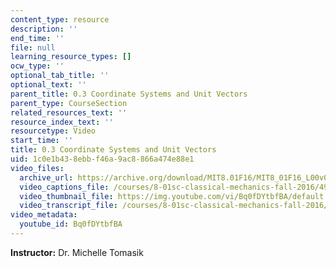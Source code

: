 ```yaml
---
content_type: resource
description: ''
end_time: ''
file: null
learning_resource_types: []
ocw_type: ''
optional_tab_title: ''
optional_text: ''
parent_title: 0.3 Coordinate Systems and Unit Vectors
parent_type: CourseSection
related_resources_text: ''
resource_index_text: ''
resourcetype: Video
start_time: ''
title: 0.3 Coordinate Systems and Unit Vectors
uid: 1c0e1b43-8ebb-f46a-9ac8-866a474e88e1
video_files:
  archive_url: https://archive.org/download/MIT8.01F16/MIT8_01F16_L00v03_360p.mp4
  video_captions_file: /courses/8-01sc-classical-mechanics-fall-2016/49f18648b65f55fd80ef2edf2771becf_Bq0fDYtbfBA.vtt
  video_thumbnail_file: https://img.youtube.com/vi/Bq0fDYtbfBA/default.jpg
  video_transcript_file: /courses/8-01sc-classical-mechanics-fall-2016/57ac37315639916f411cd7c83537f5f4_Bq0fDYtbfBA.pdf
video_metadata:
  youtube_id: Bq0fDYtbfBA
---
```


**Instructor:** Dr. Michelle Tomasik

